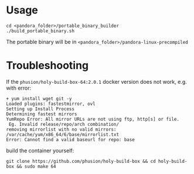 # Usage

```
cd <pandora_folder>/portable_binary_builder
./build_portable_binary.sh
```

The portable binary will be in `<pandora_folder>/pandora-linux-precompiled`


# Troubleshooting

If the `phusion/holy-build-box-64:2.0.1` docker version does not work, e.g. with error:

```
+ yum install wget git -y
Loaded plugins: fastestmirror, ovl
Setting up Install Process
Determining fastest mirrors
YumRepo Error: All mirror URLs are not using ftp, http[s] or file.
 Eg. Invalid release/repo/arch combination/
removing mirrorlist with no valid mirrors: /var/cache/yum/x86_64/6/base/mirrorlist.txt
Error: Cannot find a valid baseurl for repo: base
```

build the container yourself:

```
git clone https://github.com/phusion/holy-build-box && cd holy-build-box && sudo make 64
```
